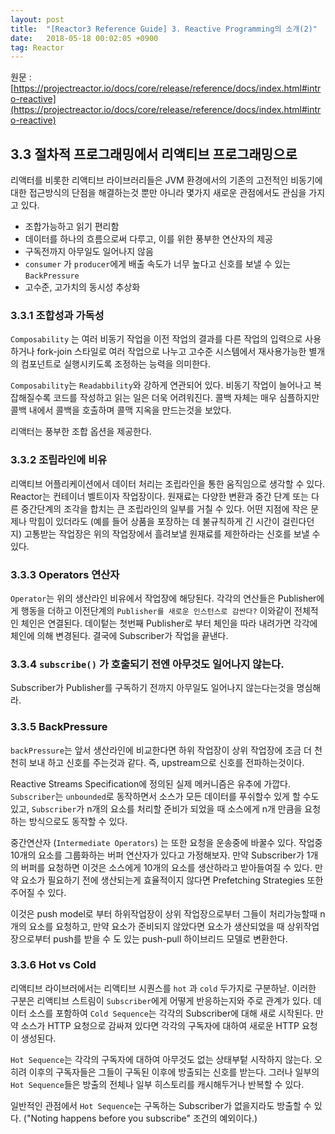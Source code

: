 ```yaml
---
layout: post
title:  "[Reactor3 Reference Guide] 3. Reactive Programming의 소개(2)"
date:   2018-05-18 00:02:05 +0900
tag: Reactor
---
```


원문 : [https://projectreactor.io/docs/core/release/reference/docs/index.html#intro-reactive](https://projectreactor.io/docs/core/release/reference/docs/index.html#intro-reactive)

## 3.3 절차적 프로그래밍에서 리액티브 프로그래밍으로

리액터를 비롯한 리액티브 라이브러리들은 JVM 환경에서의 기존의 고전적인 비동기에 대한 접근방식의 단점을 해결하는것 뿐만 아니라 몇가지 새로운 관점에서도 관심을 가지고 있다.
* 조합가능하고 읽기 편리함
* 데이터를 하나의 흐름으로써 다루고, 이를 위한 풍부한 연산자의 제공
* 구독전까지 아무일도 일어나지 않음
* `consumer` 가 `producer`에게 배출 속도가 너무 높다고 신호를 보낼 수 있는 `BackPressure`
* 고수준, 고가치의 동시성 추상화

### 3.3.1 조합성과 가독성
`Composability` 는 여러 비동기 작업을 이전 작업의 결과를 다른 작업의 입력으로 사용하거나 fork-join 스타일로 여러 작업으로 나누고 고수준 시스템에서 재사용가능한 별개의 컴포넌트로 실행시키도록 조정하는 능력을 의미한다.

`Composability`는 `Readabbility`와 강하게  연관되어 있다. 비동기 작업이 늘어나고 복잡해질수록 코드를 작성하고 읽는 일은 더욱 어려워진다. 콜백 자체는 매우 심플하지만 콜백 내에서 콜백을 호출하며 콜맥 지옥을 만드는것을 보았다.

리액터는 풍부한 조합 옵션을 제공한다.

### 3.3.2 조립라인에 비유

리액티브 어플리케이션에서 데이터 처리는 조립라인을 통한 움직임으로 생각할 수 있다. Reactor는 컨테이너 벨트이자 작업장이다. 원재료는 다양한 변환과 중간 단계 또는 다른 중간단계의 조각을 합치는 큰 조립라인의 일부를 거칠 수 있다. 어떤 지점에 작은 문제나 막힘이 있더라도 (예를 들어 상품을 포장하는 데 불규칙하게 긴 시간이 걸린다던지) 고통받는 작업장은 위의 작업장에서 흘려보낼 원재료를 제한하라는 신호를 보낼 수 있다.

### 3.3.3 Operators 연산자
`Operator`는 위의 생산라인 비유에서 작업장에 해당된다. 각각의 연산들은 Publisher에게 행동을 더하고 이전단계의 `Publisher를 새로운 인스턴스로 감싼다?`
이와같이 전체적인 체인은 연결된다. 데이텉는 첫번째 Publisher로 부터 체인을 따라 내려가면 각각에 체인에 의해 변경된다. 결국에 Subscriber가 작업을 끝낸다.

### 3.3.4 `subscribe()` 가 호출되기 전엔 아무것도 일어나지 않는다.
Subscriber가 Publisher를 구독하기 전까지 아무일도 일어나지 않는다는것을 명심해라.

### 3.3.5 BackPressure

`backPressure`는 앞서 생산라인에 비교한다면 하위 작업장이 상위 작업장에 조금 더 천천히 보내 하고 신호를 주는것과 같다. 즉, upstream으로 신호를 전파하는것이다.

Reactive Streams Specification에 정의된 실제 메커니즘은 유추에 가깝다.
`Subscriber`는 `unbounded`로 동작하면서 소스가 모든 데이터를 푸쉬할수 있게 할 수도 있고, `Subscriber`가 n개의 요소를 처리할 준비가 되었을 때 소스에게 n개 만큼을 요청하는 방식으로도 동작할 수 있다.

중간연산자 (`Intermediate Operators`) 는 또한 요청을 운송중에 바꿀수 있다. 작업중 10개의 요소를 그룹화하는 버퍼 연산자가 있다고 가정해보자. 만약 Subscriber가 1개의 버퍼를 요청하면 이것은 소스에게 10개의 요소를 생산하라고 받아들여질 수 있다. 만약 요소가 필요하기 전에 생산되는게 효율적이지 않다면 Prefetching Strategies 또한 주어질 수 있다.

이것은 push model로 부터 하위작업장이 상위 작업장으로부터 그들이 처리가능할때 n개의 요소를 요청하고, 만약 요소가 준비되지 않았다면 요소가 생산되었을 때 상위작업장으로부터 push를 받을 수 도 있는 push-pull 하이브리드 모델로 변환한다.

### 3.3.6 Hot vs Cold

리액티브 라이브러에서는 리액티브 시퀀스를 `hot` 과 `cold` 두가지로 구분하낟. 이러한 구분은 리액티브 스트림이 `Subscriber`에게 어떻게 반응하는지와 주로 관계가 있다.
데이터 소스를 포함하여 `Cold Sequence`는 각각의 Subscriber에 대해 새로 시작된다. 만약 소스가 HTTP 요청으로 감싸져 있다면 각각의 구독자에 대하여 새로운 HTTP 요청이 생성된다.

`Hot Sequence`는 각각의 구독자에 대하여 아무것도 없는 상태부텉 시작하지 않는다. 오히려 이후의 구독자들은 그들이 구독된 이후에 방출되는 신호를 받는다. 그러나 일부의 `Hot Sequence`들은 방출의 전체나 일부 히스토리를 캐시해두거나 반복할 수 있다.

일반적인 관점에서 `Hot Sequence`는 구독하는 Subscriber가 없을지라도 방출할 수 있다. ("Noting happens before you subscribe" 조건의 예외이다.)
